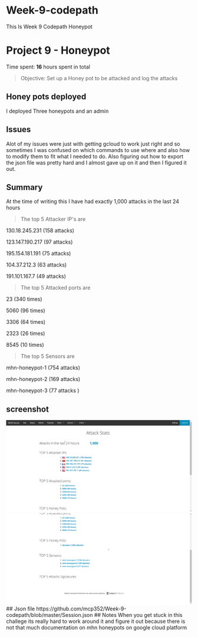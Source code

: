 # Week-9-codepath
This Is Week 9 Codepath Honeypot
# Project 9 - Honeypot

Time spent: **16** hours spent in total

> Objective: Set up a Honey pot to be attacked and log the attacks

## Honey pots deployed

I deployed Three honeypots and an admin 

## Issues

Alot of my issues were just with getting gcloud to work just right and so sometimes I was confused on which commands to use where and also how to modify them to fit what I needed to do. Also figuring out how to export the json file was pretty hard and I almost gave up on it and then I figured it out.

## Summary

At the time of writing this I have had exactly 1,000 attacks in the last 24 hours

>The top 5 Attacker IP's are

130.18.245.231 (158 attacks)

123.147.190.217 (97 attacks)

195.154.181.191 (75 attacks)

104.37.212.3 (63 attacks)

191.101.167.7 (49 attacks)

>The top 5 Attacked ports are

23 (340 times)

5060 (96 times)

3306 (64 times)

2323 (26 times)

8545 (10 times)

>The top 5 Sensors are

mhn-honeypot-1 (754 attacks)

mhn-honeypot-2 (169 attacks)

mhn-honeypot-3 (77 attacks )

## screenshot
<img src='https://github.com/mcp352/Week-9-codepath/blob/master/1.png' width='' alt='First Screenshot' />
<img src='https://github.com/mcp352/Week-9-codepath/blob/master/2.png' width='' alt='Second Screenshot' />
## Json file 
https://github.com/mcp352/Week-9-codepath/blob/master/Session.json
## Notes
When you get stuck in this challege its really hard to work around it and figure it out because there is not that much documentation on mhn honeypots on google cloud platform
